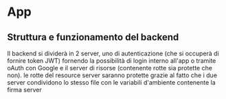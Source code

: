 # App
## Struttura e funzionamento del backend
Il backend si dividerà in 2 server, uno di autenticazione (che si occuperà di fornire token JWT) fornendo la possibilità di login interno all'app o tramite oAuth con Google e il server di risorse (contenente rotte sia protette che non). le rotte del resource server saranno protette grazie al fatto che i due server condividono lo stesso file con le variabili d'ambiente contenente la firma server
